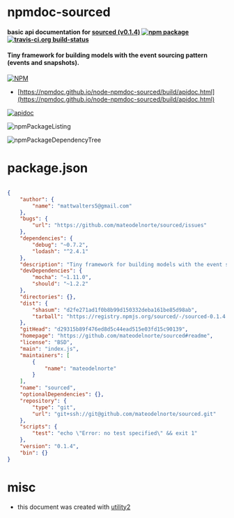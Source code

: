 # npmdoc-sourced

#### basic api documentation for  [sourced (v0.1.4)](https://github.com/mateodelnorte/sourced#readme)  [![npm package](https://img.shields.io/npm/v/npmdoc-sourced.svg?style=flat-square)](https://www.npmjs.org/package/npmdoc-sourced) [![travis-ci.org build-status](https://api.travis-ci.org/npmdoc/node-npmdoc-sourced.svg)](https://travis-ci.org/npmdoc/node-npmdoc-sourced)

#### Tiny framework for building models with the event sourcing  pattern (events and snapshots).

[![NPM](https://nodei.co/npm/sourced.png?downloads=true&downloadRank=true&stars=true)](https://www.npmjs.com/package/sourced)

- [https://npmdoc.github.io/node-npmdoc-sourced/build/apidoc.html](https://npmdoc.github.io/node-npmdoc-sourced/build/apidoc.html)

[![apidoc](https://npmdoc.github.io/node-npmdoc-sourced/build/screenCapture.buildCi.browser.%252Ftmp%252Fbuild%252Fapidoc.html.png)](https://npmdoc.github.io/node-npmdoc-sourced/build/apidoc.html)

![npmPackageListing](https://npmdoc.github.io/node-npmdoc-sourced/build/screenCapture.npmPackageListing.svg)

![npmPackageDependencyTree](https://npmdoc.github.io/node-npmdoc-sourced/build/screenCapture.npmPackageDependencyTree.svg)



# package.json

```json

{
    "author": {
        "name": "mattwalters5@gmail.com"
    },
    "bugs": {
        "url": "https://github.com/mateodelnorte/sourced/issues"
    },
    "dependencies": {
        "debug": "~0.7.2",
        "lodash": "^2.4.1"
    },
    "description": "Tiny framework for building models with the event sourcing  pattern (events and snapshots).",
    "devDependencies": {
        "mocha": "~1.11.0",
        "should": "~1.2.2"
    },
    "directories": {},
    "dist": {
        "shasum": "d2fe271ad1f0b8b99d150332deba161be85d98ab",
        "tarball": "https://registry.npmjs.org/sourced/-/sourced-0.1.4.tgz"
    },
    "gitHead": "d29315b89f476ed8d5c44ead515e03fd15c90139",
    "homepage": "https://github.com/mateodelnorte/sourced#readme",
    "license": "BSD",
    "main": "index.js",
    "maintainers": [
        {
            "name": "mateodelnorte"
        }
    ],
    "name": "sourced",
    "optionalDependencies": {},
    "repository": {
        "type": "git",
        "url": "git+ssh://git@github.com/mateodelnorte/sourced.git"
    },
    "scripts": {
        "test": "echo \"Error: no test specified\" && exit 1"
    },
    "version": "0.1.4",
    "bin": {}
}
```



# misc
- this document was created with [utility2](https://github.com/kaizhu256/node-utility2)
